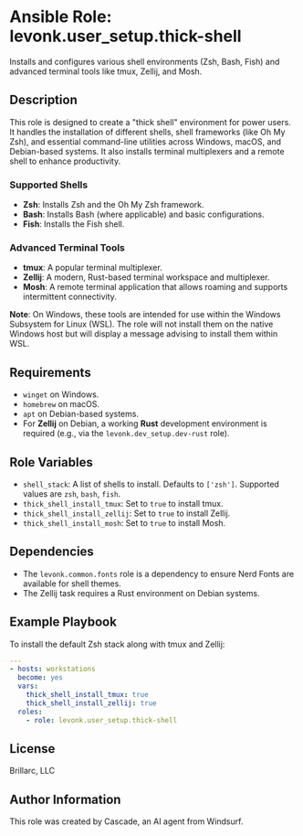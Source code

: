 # Ansible Role: levonk.user_setup.thick-shell

Installs and configures various shell environments (Zsh, Bash, Fish) and advanced terminal tools like tmux, Zellij, and Mosh.

## Description

This role is designed to create a "thick shell" environment for power users. It handles the installation of different shells, shell frameworks (like Oh My Zsh), and essential command-line utilities across Windows, macOS, and Debian-based systems. It also installs terminal multiplexers and a remote shell to enhance productivity.

### Supported Shells

-   **Zsh**: Installs Zsh and the Oh My Zsh framework.
-   **Bash**: Installs Bash (where applicable) and basic configurations.
-   **Fish**: Installs the Fish shell.

### Advanced Terminal Tools

-   **tmux**: A popular terminal multiplexer.
-   **Zellij**: A modern, Rust-based terminal workspace and multiplexer.
-   **Mosh**: A remote terminal application that allows roaming and supports intermittent connectivity.

**Note**: On Windows, these tools are intended for use within the Windows Subsystem for Linux (WSL). The role will not install them on the native Windows host but will display a message advising to install them within WSL.

## Requirements

-   `winget` on Windows.
-   `homebrew` on macOS.
-   `apt` on Debian-based systems.
-   For **Zellij** on Debian, a working **Rust** development environment is required (e.g., via the `levonk.dev_setup.dev-rust` role).

## Role Variables

-   `shell_stack`: A list of shells to install. Defaults to `['zsh']`. Supported values are `zsh`, `bash`, `fish`.
-   `thick_shell_install_tmux`: Set to `true` to install tmux.
-   `thick_shell_install_zellij`: Set to `true` to install Zellij.
-   `thick_shell_install_mosh`: Set to `true` to install Mosh.

## Dependencies

-   The `levonk.common.fonts` role is a dependency to ensure Nerd Fonts are available for shell themes.
-   The Zellij task requires a Rust environment on Debian systems.

## Example Playbook

To install the default Zsh stack along with tmux and Zellij:

```yaml
---
- hosts: workstations
  become: yes
  vars:
    thick_shell_install_tmux: true
    thick_shell_install_zellij: true
  roles:
    - role: levonk.user_setup.thick-shell
```

## License

Brillarc, LLC

## Author Information

This role was created by Cascade, an AI agent from Windsurf.
